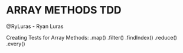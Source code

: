 # ARRAY METHODS TDD

@RyLuras  -   Ryan Luras

Creating Tests for Array Methods:
    .map()
    .filter()
    .findIndex()
    .reduce()
    .every()